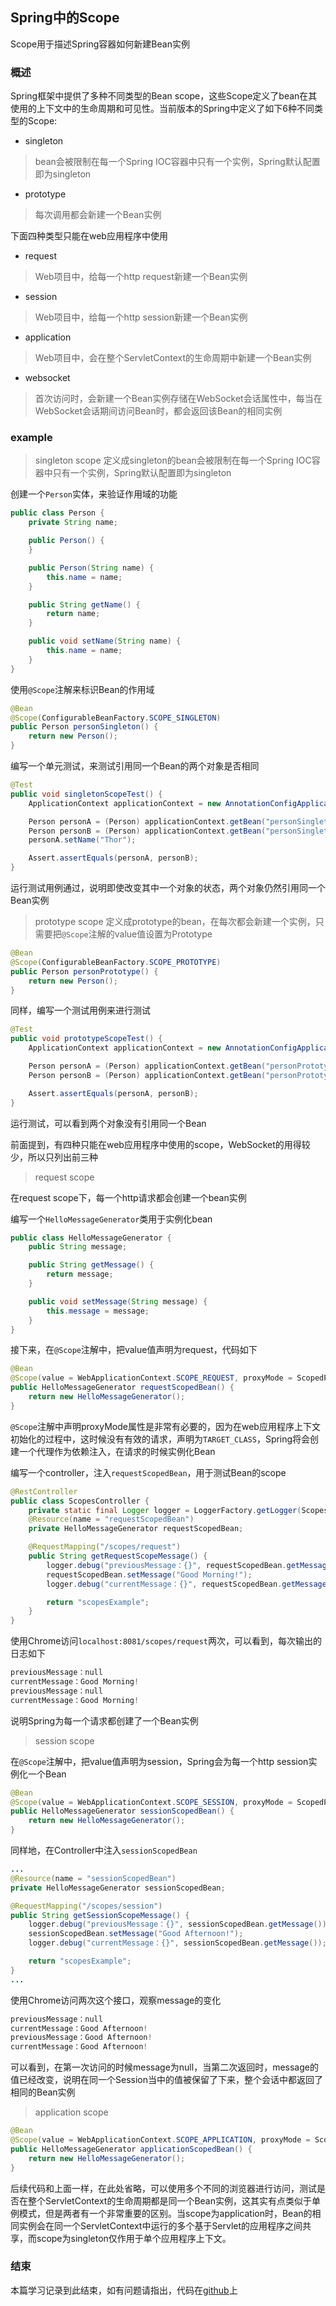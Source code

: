 ## Spring中的Scope
Scope用于描述Spring容器如何新建Bean实例

### 概述
Spring框架中提供了多种不同类型的Bean scope，这些Scope定义了bean在其使用的上下文中的生命周期和可见性。当前版本的Spring中定义了如下6种不同类型的Scope:
- singleton
> bean会被限制在每一个Spring IOC容器中只有一个实例，Spring默认配置即为singleton
- prototype
> 每次调用都会新建一个Bean实例

下面四种类型只能在web应用程序中使用

- request
> Web项目中，给每一个http request新建一个Bean实例
- session
> Web项目中，给每一个http session新建一个Bean实例 
- application
> Web项目中，会在整个ServletContext的生命周期中新建一个Bean实例
- websocket
> 首次访问时，会新建一个Bean实例存储在WebSocket会话属性中，每当在WebSocket会话期间访问Bean时，都会返回该Bean的相同实例

### example
> singleton scope
定义成singleton的bean会被限制在每一个Spring IOC容器中只有一个实例，Spring默认配置即为singleton

创建一个`Person`实体，来验证作用域的功能
```java
public class Person {
    private String name;

    public Person() {
    }

    public Person(String name) {
        this.name = name;
    }

    public String getName() {
        return name;
    }

    public void setName(String name) {
        this.name = name;
    }
}
```

使用`@Scope`注解来标识Bean的作用域
```java
@Bean
@Scope(ConfigurableBeanFactory.SCOPE_SINGLETON)
public Person personSingleton() {
    return new Person();
}
```

编写一个单元测试，来测试引用同一个Bean的两个对象是否相同
```java
@Test
public void singletonScopeTest() {
    ApplicationContext applicationContext = new AnnotationConfigApplicationContext(BeanConfig.class);

    Person personA = (Person) applicationContext.getBean("personSingleton");
    Person personB = (Person) applicationContext.getBean("personSingleton");
    personA.setName("Thor");

    Assert.assertEquals(personA, personB);
}
```
运行测试用例通过，说明即使改变其中一个对象的状态，两个对象仍然引用同一个Bean实例

> prototype scope
定义成prototype的bean，在每次都会新建一个实例，只需要把`@Scope`注解的value值设置为Prototype

```java
@Bean
@Scope(ConfigurableBeanFactory.SCOPE_PROTOTYPE)
public Person personPrototype() {
    return new Person();
}
```

同样，编写一个测试用例来进行测试
```java
@Test
public void prototypeScopeTest() {
    ApplicationContext applicationContext = new AnnotationConfigApplicationContext(BeanConfig.class);

    Person personA = (Person) applicationContext.getBean("personPrototype");
    Person personB = (Person) applicationContext.getBean("personPrototype");

    Assert.assertEquals(personA, personB);
}
```
运行测试，可以看到两个对象没有引用同一个Bean

前面提到，有四种只能在web应用程序中使用的scope，WebSocket的用得较少，所以只列出前三种
> request scope

在request scope下，每一个http请求都会创建一个bean实例

编写一个`HelloMessageGenerator`类用于实例化bean
```java
public class HelloMessageGenerator {
    public String message;

    public String getMessage() {
        return message;
    }

    public void setMessage(String message) {
        this.message = message;
    }
}
```
接下来，在`@Scope`注解中，把value值声明为request，代码如下

```java
@Bean
@Scope(value = WebApplicationContext.SCOPE_REQUEST, proxyMode = ScopedProxyMode.TARGET_CLASS)
public HelloMessageGenerator requestScopedBean() {
    return new HelloMessageGenerator();
}
```
`@Scope`注解中声明proxyMode属性是非常有必要的，因为在web应用程序上下文初始化的过程中，这时候没有有效的请求，声明为`TARGET_CLASS`，Spring将会创建一个代理作为依赖注入，在请求的时候实例化Bean

编写一个controller，注入`requestScopedBean`，用于测试Bean的scope
```java
@RestController
public class ScopesController {
    private static final Logger logger = LoggerFactory.getLogger(ScopesController.class);
    @Resource(name = "requestScopedBean")
    private HelloMessageGenerator requestScopedBean;

    @RequestMapping("/scopes/request")
    public String getRequestScopeMessage() {
        logger.debug("previousMessage：{}", requestScopedBean.getMessage());
        requestScopedBean.setMessage("Good Morning!");
        logger.debug("currentMessage：{}", requestScopedBean.getMessage());

        return "scopesExample";
    }
}
```

使用Chrome访问`localhost:8081/scopes/request`两次，可以看到，每次输出的日志如下
```java
previousMessage：null
currentMessage：Good Morning!
previousMessage：null
currentMessage：Good Morning!
```
说明Spring为每一个请求都创建了一个Bean实例

> session scope

在`@Scope`注解中，把value值声明为session，Spring会为每一个http session实例化一个Bean
```java
@Bean
@Scope(value = WebApplicationContext.SCOPE_SESSION, proxyMode = ScopedProxyMode.TARGET_CLASS)
public HelloMessageGenerator sessionScopedBean() {
    return new HelloMessageGenerator();
}
```

同样地，在Controller中注入`sessionScopedBean`
```java
...
@Resource(name = "sessionScopedBean")
private HelloMessageGenerator sessionScopedBean;

@RequestMapping("/scopes/session")
public String getSessionScopeMessage() {
    logger.debug("previousMessage：{}", sessionScopedBean.getMessage());
    sessionScopedBean.setMessage("Good Afternoon!");
    logger.debug("currentMessage：{}", sessionScopedBean.getMessage());

    return "scopesExample";
}
...
```
使用Chrome访问两次这个接口，观察message的变化
```java
previousMessage：null
currentMessage：Good Afternoon!
previousMessage：Good Afternoon!
currentMessage：Good Afternoon!
```
可以看到，在第一次访问的时候message为null，当第二次返回时，message的值已经改变，说明在同一个Session当中的值被保留了下来，整个会话中都返回了相同的Bean实例

> application scope 

```java
@Bean
@Scope(value = WebApplicationContext.SCOPE_APPLICATION, proxyMode = ScopedProxyMode.TARGET_CLASS)
public HelloMessageGenerator applicationScopedBean() {
    return new HelloMessageGenerator();
}
```
后续代码和上面一样，在此处省略，可以使用多个不同的浏览器进行访问，测试是否在整个ServletContext的生命周期都是同一个Bean实例，这其实有点类似于单例模式，但是两者有一个非常重要的区别。当scope为application时，Bean的相同实例会在同一个ServletContext中运行的多个基于Servlet的应用程序之间共享，而scope为singleton仅作用于单个应用程序上下文。

### 结束
本篇学习记录到此结束，如有问题请指出，代码在[github](https://github.com/LuoLiangDSGA/spring-learning/tree/master/spring-scope)上